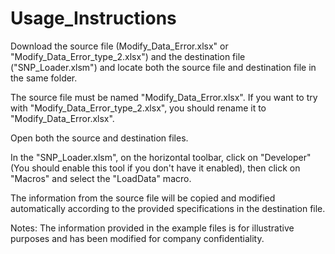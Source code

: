 # Usage_Instructions

Download the source file (Modify_Data_Error.xlsx" or "Modify_Data_Error_type_2.xlsx") and the destination file ("SNP_Loader.xlsm") and locate both the source file and destination file in the same folder.

The source file must be named "Modify_Data_Error.xlsx". If you want to try with "Modify_Data_Error_type_2.xlsx", you should rename it to "Modify_Data_Error.xlsx".

Open both the source and destination files.

In the "SNP_Loader.xlsm", on the horizontal toolbar, click on "Developer" (You should enable this tool if you don't have it enabled), then click on "Macros" and select the "LoadData" macro.

The information from the source file will be copied and modified automatically according to the provided specifications in the destination file.

Notes: The information provided in the example files is for illustrative purposes and has been modified for company confidentiality.
